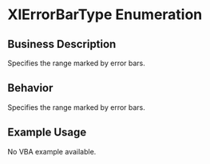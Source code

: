 # XlErrorBarType Enumeration

## Business Description
Specifies the range marked by error bars.

## Behavior
Specifies the range marked by error bars.

## Example Usage
No VBA example available.